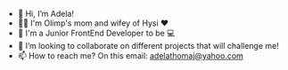 - 👋 Hi, I’m Adela!
- 👶🏻 I'm Olimp's mom and wifey of Hysi ♥️
- 🌱 I'm a Junior FrontEnd Developer to be 💻
- 💞️ I’m looking to collaborate on different projects that will challenge me!
- 📫 How to reach me? On this email: adelathomaj@yahoo.com
